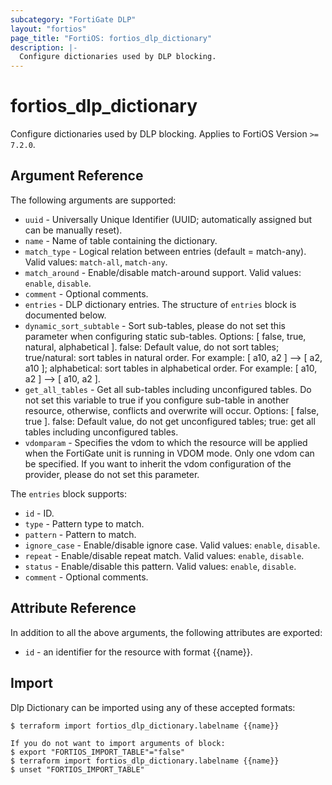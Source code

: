 ```yaml
---
subcategory: "FortiGate DLP"
layout: "fortios"
page_title: "FortiOS: fortios_dlp_dictionary"
description: |-
  Configure dictionaries used by DLP blocking.
---
```


# fortios_dlp_dictionary
Configure dictionaries used by DLP blocking. Applies to FortiOS Version `>= 7.2.0`.

## Argument Reference

The following arguments are supported:

* `uuid` - Universally Unique Identifier (UUID; automatically assigned but can be manually reset).
* `name` - Name of table containing the dictionary.
* `match_type` - Logical relation between entries (default = match-any). Valid values: `match-all`, `match-any`.
* `match_around` - Enable/disable match-around support. Valid values: `enable`, `disable`.
* `comment` - Optional comments.
* `entries` - DLP dictionary entries. The structure of `entries` block is documented below.
* `dynamic_sort_subtable` - Sort sub-tables, please do not set this parameter when configuring static sub-tables. Options: [ false, true, natural, alphabetical ]. false: Default value, do not sort tables; true/natural: sort tables in natural order. For example: [ a10, a2 ] --> [ a2, a10 ]; alphabetical: sort tables in alphabetical order. For example: [ a10, a2 ] --> [ a10, a2 ].
* `get_all_tables` - Get all sub-tables including unconfigured tables. Do not set this variable to true if you configure sub-table in another resource, otherwise, conflicts and overwrite will occur. Options: [ false, true ]. false: Default value, do not get unconfigured tables; true: get all tables including unconfigured tables. 
* `vdomparam` - Specifies the vdom to which the resource will be applied when the FortiGate unit is running in VDOM mode. Only one vdom can be specified. If you want to inherit the vdom configuration of the provider, please do not set this parameter.

The `entries` block supports:

* `id` - ID.
* `type` - Pattern type to match.
* `pattern` - Pattern to match.
* `ignore_case` - Enable/disable ignore case. Valid values: `enable`, `disable`.
* `repeat` - Enable/disable repeat match. Valid values: `enable`, `disable`.
* `status` - Enable/disable this pattern. Valid values: `enable`, `disable`.
* `comment` - Optional comments.


## Attribute Reference

In addition to all the above arguments, the following attributes are exported:
* `id` - an identifier for the resource with format {{name}}.

## Import

Dlp Dictionary can be imported using any of these accepted formats:
```
$ terraform import fortios_dlp_dictionary.labelname {{name}}

If you do not want to import arguments of block:
$ export "FORTIOS_IMPORT_TABLE"="false"
$ terraform import fortios_dlp_dictionary.labelname {{name}}
$ unset "FORTIOS_IMPORT_TABLE"
```
